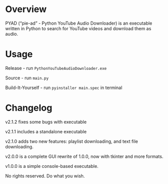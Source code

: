 # Overview
PYAD (“pie-ad” - Python YouTube Audio Downloader) is an executable written in Python to search for YouTube videos and download them as audio. 

# Usage

Release - run `PythonYouTubeAudioDownloader.exe`

Source - run `main.py`

Build-It-Yourself - run `pyinstaller main.spec` in terminal

# Changelog

v2.1.2 fixes some bugs with executable

v2.1.1 includes a standalone executable

v2.1.0 adds two new features: playlist downloading, and text file downloading.

v2.0.0 is a complete GUI rewrite of 1.0.0, now with tkinter and more formats.

v1.0.0 is a simple console-based executable.

No rights reserved. Do what you wish.
